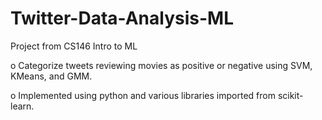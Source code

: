 # Twitter-Data-Analysis-ML
Project from CS146 Intro to ML

o	Categorize tweets reviewing movies as positive or negative using SVM, KMeans, and GMM.

o	Implemented using python and various libraries imported from scikit-learn.
